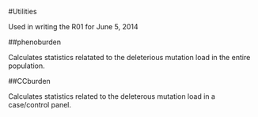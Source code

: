 #Utilities

Used in writing the R01 for June 5, 2014

##phenoburden

Calculates statistics relatated to the deleterious mutation load in the entire population.

##CCburden

Calculates statistics related to the deleterous mutation load in a case/control panel.